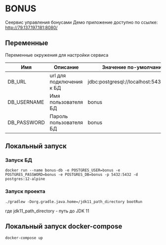 # BONUS

Сеервис управления бонусами
Демо приложение доступно по ссылке: http://79.137.197.181:8080/

## Переменные
Переменные окружения для настройки сервиса

| Имя          | Описание                 | Значение по-умолчанию                  |
|--------------|--------------------------|----------------------------------------|
| DB_URL       | url для подключения к БД | jdbc:postgresql://localhost:5432/bonus |
| DB_USERNAME  | Имя пользователя БД      | bonus                                  |
| DB_PASSWORD  | Пароль пользователя БД   | bonus                                  |

## Локальный запуск

### Запуск БД
    
``` shell
docker run --name bonus-db -e POSTGRES_USER=bonus -e POSTGRES_PASSWORD=bonus -e POSTGRES_DB=bonus -p 5432:5432 -d postgres:12-alpine
```

### Запуск проекта

``` shell
./gradlew -Dorg.gradle.java.home=/jdk11_path_directory bootRun
```
где jdk11_path_directory - путь до JDK 11 


## Локальный запуск docker-compose

``` shell
docker-compose up
```

### 